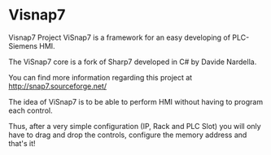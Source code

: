 # Visnap7
Visnap7 Project
ViSnap7 is a framework for an easy developing of PLC-Siemens HMI.

The ViSnap7 core is a fork of Sharp7 developed in C# by Davide Nardella.

You can find more information regarding this project at http://snap7.sourceforge.net/

The idea of ViSnap7 is to be able to perform HMI without having to program each control.

Thus, after a very simple configuration (IP, Rack and PLC Slot) you will only have to drag and drop the controls, configure the memory address and that's it!
